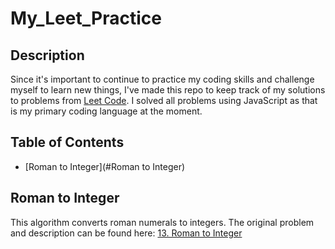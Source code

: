 # My_Leet_Practice

## Description
Since it's important to continue to practice my coding skills and challenge myself to learn new things, I've made this repo to keep track of my solutions to problems from [Leet Code](https://leetcode.com/). I solved all problems using JavaScript as that is my primary coding language at the moment. 

## Table of Contents 

- [Roman to Integer](#Roman to Integer)

## Roman to Integer
This algorithm converts roman numerals to integers. The original problem and description can be found here: [13. Roman to Integer](https://leetcode.com/problems/roman-to-integer/)
